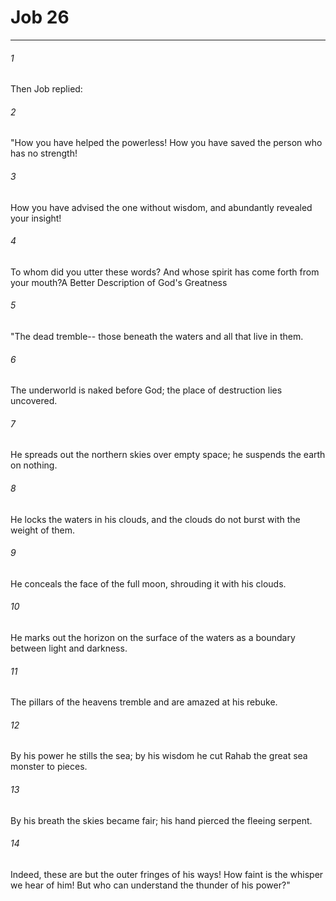 # Job 26
***



###### 1 
Then Job replied: 

###### 2 
"How you have helped the powerless! How you have saved the person who has no strength! 

###### 3 
How you have advised the one without wisdom, and abundantly revealed your insight! 

###### 4 
To whom did you utter these words? And whose spirit has come forth from your mouth?A Better Description of God's Greatness 

###### 5 
"The dead tremble-- those beneath the waters and all that live in them. 

###### 6 
The underworld is naked before God; the place of destruction lies uncovered. 

###### 7 
He spreads out the northern skies over empty space; he suspends the earth on nothing. 

###### 8 
He locks the waters in his clouds, and the clouds do not burst with the weight of them. 

###### 9 
He conceals the face of the full moon, shrouding it with his clouds. 

###### 10 
He marks out the horizon on the surface of the waters as a boundary between light and darkness. 

###### 11 
The pillars of the heavens tremble and are amazed at his rebuke. 

###### 12 
By his power he stills the sea; by his wisdom he cut Rahab the great sea monster to pieces. 

###### 13 
By his breath the skies became fair; his hand pierced the fleeing serpent. 

###### 14 
Indeed, these are but the outer fringes of his ways! How faint is the whisper we hear of him! But who can understand the thunder of his power?"
